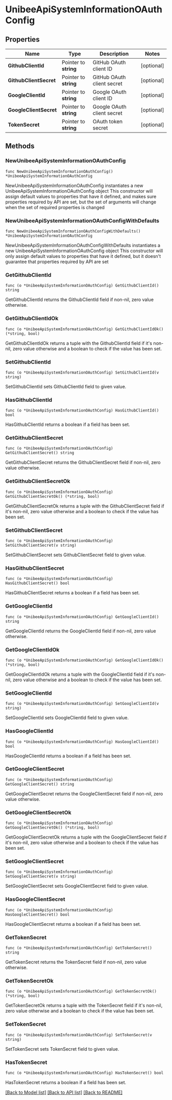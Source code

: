 # UnibeeApiSystemInformationOAuthConfig

## Properties

Name | Type | Description | Notes
------------ | ------------- | ------------- | -------------
**GithubClientId** | Pointer to **string** | GitHub OAuth client ID | [optional] 
**GithubClientSecret** | Pointer to **string** | GitHub OAuth client secret | [optional] 
**GoogleClientId** | Pointer to **string** | Google OAuth client ID | [optional] 
**GoogleClientSecret** | Pointer to **string** | Google OAuth client secret | [optional] 
**TokenSecret** | Pointer to **string** | OAuth token secret | [optional] 

## Methods

### NewUnibeeApiSystemInformationOAuthConfig

`func NewUnibeeApiSystemInformationOAuthConfig() *UnibeeApiSystemInformationOAuthConfig`

NewUnibeeApiSystemInformationOAuthConfig instantiates a new UnibeeApiSystemInformationOAuthConfig object
This constructor will assign default values to properties that have it defined,
and makes sure properties required by API are set, but the set of arguments
will change when the set of required properties is changed

### NewUnibeeApiSystemInformationOAuthConfigWithDefaults

`func NewUnibeeApiSystemInformationOAuthConfigWithDefaults() *UnibeeApiSystemInformationOAuthConfig`

NewUnibeeApiSystemInformationOAuthConfigWithDefaults instantiates a new UnibeeApiSystemInformationOAuthConfig object
This constructor will only assign default values to properties that have it defined,
but it doesn't guarantee that properties required by API are set

### GetGithubClientId

`func (o *UnibeeApiSystemInformationOAuthConfig) GetGithubClientId() string`

GetGithubClientId returns the GithubClientId field if non-nil, zero value otherwise.

### GetGithubClientIdOk

`func (o *UnibeeApiSystemInformationOAuthConfig) GetGithubClientIdOk() (*string, bool)`

GetGithubClientIdOk returns a tuple with the GithubClientId field if it's non-nil, zero value otherwise
and a boolean to check if the value has been set.

### SetGithubClientId

`func (o *UnibeeApiSystemInformationOAuthConfig) SetGithubClientId(v string)`

SetGithubClientId sets GithubClientId field to given value.

### HasGithubClientId

`func (o *UnibeeApiSystemInformationOAuthConfig) HasGithubClientId() bool`

HasGithubClientId returns a boolean if a field has been set.

### GetGithubClientSecret

`func (o *UnibeeApiSystemInformationOAuthConfig) GetGithubClientSecret() string`

GetGithubClientSecret returns the GithubClientSecret field if non-nil, zero value otherwise.

### GetGithubClientSecretOk

`func (o *UnibeeApiSystemInformationOAuthConfig) GetGithubClientSecretOk() (*string, bool)`

GetGithubClientSecretOk returns a tuple with the GithubClientSecret field if it's non-nil, zero value otherwise
and a boolean to check if the value has been set.

### SetGithubClientSecret

`func (o *UnibeeApiSystemInformationOAuthConfig) SetGithubClientSecret(v string)`

SetGithubClientSecret sets GithubClientSecret field to given value.

### HasGithubClientSecret

`func (o *UnibeeApiSystemInformationOAuthConfig) HasGithubClientSecret() bool`

HasGithubClientSecret returns a boolean if a field has been set.

### GetGoogleClientId

`func (o *UnibeeApiSystemInformationOAuthConfig) GetGoogleClientId() string`

GetGoogleClientId returns the GoogleClientId field if non-nil, zero value otherwise.

### GetGoogleClientIdOk

`func (o *UnibeeApiSystemInformationOAuthConfig) GetGoogleClientIdOk() (*string, bool)`

GetGoogleClientIdOk returns a tuple with the GoogleClientId field if it's non-nil, zero value otherwise
and a boolean to check if the value has been set.

### SetGoogleClientId

`func (o *UnibeeApiSystemInformationOAuthConfig) SetGoogleClientId(v string)`

SetGoogleClientId sets GoogleClientId field to given value.

### HasGoogleClientId

`func (o *UnibeeApiSystemInformationOAuthConfig) HasGoogleClientId() bool`

HasGoogleClientId returns a boolean if a field has been set.

### GetGoogleClientSecret

`func (o *UnibeeApiSystemInformationOAuthConfig) GetGoogleClientSecret() string`

GetGoogleClientSecret returns the GoogleClientSecret field if non-nil, zero value otherwise.

### GetGoogleClientSecretOk

`func (o *UnibeeApiSystemInformationOAuthConfig) GetGoogleClientSecretOk() (*string, bool)`

GetGoogleClientSecretOk returns a tuple with the GoogleClientSecret field if it's non-nil, zero value otherwise
and a boolean to check if the value has been set.

### SetGoogleClientSecret

`func (o *UnibeeApiSystemInformationOAuthConfig) SetGoogleClientSecret(v string)`

SetGoogleClientSecret sets GoogleClientSecret field to given value.

### HasGoogleClientSecret

`func (o *UnibeeApiSystemInformationOAuthConfig) HasGoogleClientSecret() bool`

HasGoogleClientSecret returns a boolean if a field has been set.

### GetTokenSecret

`func (o *UnibeeApiSystemInformationOAuthConfig) GetTokenSecret() string`

GetTokenSecret returns the TokenSecret field if non-nil, zero value otherwise.

### GetTokenSecretOk

`func (o *UnibeeApiSystemInformationOAuthConfig) GetTokenSecretOk() (*string, bool)`

GetTokenSecretOk returns a tuple with the TokenSecret field if it's non-nil, zero value otherwise
and a boolean to check if the value has been set.

### SetTokenSecret

`func (o *UnibeeApiSystemInformationOAuthConfig) SetTokenSecret(v string)`

SetTokenSecret sets TokenSecret field to given value.

### HasTokenSecret

`func (o *UnibeeApiSystemInformationOAuthConfig) HasTokenSecret() bool`

HasTokenSecret returns a boolean if a field has been set.


[[Back to Model list]](../README.md#documentation-for-models) [[Back to API list]](../README.md#documentation-for-api-endpoints) [[Back to README]](../README.md)


